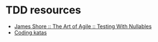 # TDD resources

- [James Shore :: The Art of Agile :: Testing With Nullables](https://www.jamesshore.com/v2/projects/nullables)
- [Coding katas](https://codingdojo.org/kata/)